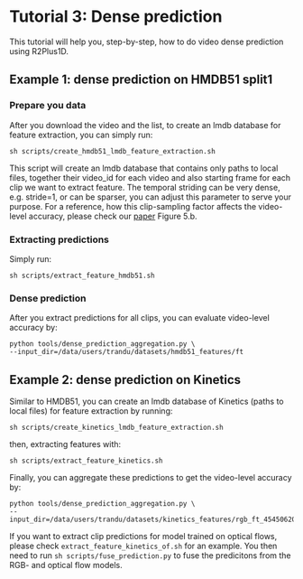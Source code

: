 # Tutorial 3: Dense prediction

This tutorial will help you, step-by-step, how to do video dense prediction using R2Plus1D.

## Example 1: dense prediction on HMDB51 split1

### Prepare you data
After you download the video and the list, to create an lmdb database for feature extraction, you can simply run:
```
sh scripts/create_hmdb51_lmdb_feature_extraction.sh
```

This script will create an lmdb database that contains only paths to local files, together their video_id for each video and also starting frame for each clip we want to extract feature. The temporal striding can be very dense, e.g. stride=1, or can be sparser, you can adjust this parameter to serve your purpose. For a reference, how this clip-sampling factor affects the video-level accuracy, please check our [paper](https://128.84.21.199/abs/1711.11248) Figure 5.b. 

### Extracting predictions
Simply run:

```
sh scripts/extract_feature_hmdb51.sh
```

### Dense prediction
After you extract predictions for all clips, you can evaluate video-level accuracy by:

```
python tools/dense_prediction_aggregation.py \
--input_dir=/data/users/trandu/datasets/hmdb51_features/ft
```

## Example 2: dense prediction on Kinetics

Similar to HMDB51, you can create an lmdb database of Kinetics (paths to local files) for feature extraction by running:

```
sh scripts/create_kinetics_lmdb_feature_extraction.sh
```

then, extracting features with:
```
sh scripts/extract_feature_kinetics.sh
```
Finally, you can aggregate these predictions to get the video-level accuracy by:

```
python tools/dense_prediction_aggregation.py \
--input_dir=/data/users/trandu/datasets/kinetics_features/rgb_ft_45450620
```

If you want to extract clip predictions for model trained on optical flows, please check `extract_feature_kinetics_of.sh` for an example. You then need to run `sh scripts/fuse_prediction.py` to fuse the predicitons from the RGB- and optical flow models.
